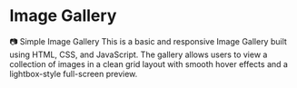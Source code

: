 # Image Gallery
📷 Simple Image Gallery  This is a basic and responsive Image Gallery built using HTML, CSS, and JavaScript. The gallery allows users to view a collection of images in a clean grid layout with smooth hover effects and a lightbox-style full-screen preview.
